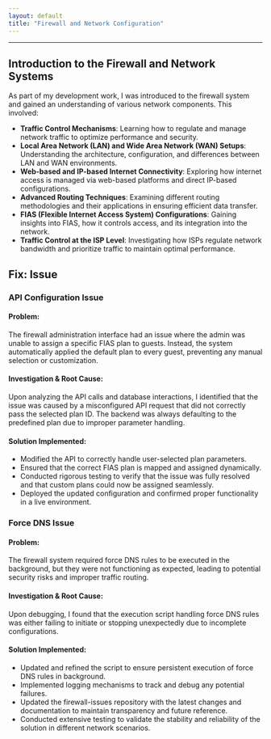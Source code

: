 ```yaml
---
layout: default
title: "Firewall and Network Configuration"
---
```

---
## Introduction to the Firewall and Network Systems

As part of my development work, I was introduced to the firewall system and gained an understanding of various network components. This involved:

- **Traffic Control Mechanisms**: Learning how to regulate and manage network traffic to optimize performance and security.
- **Local Area Network (LAN) and Wide Area Network (WAN) Setups**: Understanding the architecture, configuration, and differences between LAN and WAN environments.
- **Web-based and IP-based Internet Connectivity**: Exploring how internet access is managed via web-based platforms and direct IP-based configurations.
- **Advanced Routing Techniques**: Examining different routing methodologies and their applications in ensuring efficient data transfer.
- **FIAS (Flexible Internet Access System) Configurations**: Gaining insights into FIAS, how it controls access, and its integration into the network.
- **Traffic Control at the ISP Level**: Investigating how ISPs regulate network bandwidth and prioritize traffic to maintain optimal performance.

## Fix: Issue

### API Configuration Issue

#### **Problem:**

The firewall administration interface had an issue where the admin was unable to assign a specific FIAS plan to guests. Instead, the system automatically applied the default plan to every guest, preventing any manual selection or customization.

#### **Investigation & Root Cause:**

Upon analyzing the API calls and database interactions, I identified that the issue was caused by a misconfigured API request that did not correctly pass the selected plan ID. The backend was always defaulting to the predefined plan due to improper parameter handling.

#### **Solution Implemented:**

- Modified the API to correctly handle user-selected plan parameters.
- Ensured that the correct FIAS plan is mapped and assigned dynamically.
- Conducted rigorous testing to verify that the issue was fully resolved and that custom plans could now be assigned seamlessly.
- Deployed the updated configuration and confirmed proper functionality in a live environment.

### Force DNS Issue

#### **Problem:**

The firewall system required force DNS rules to be executed in the background, but they were not functioning as expected, leading to potential security risks and improper traffic routing.

#### **Investigation & Root Cause:**

Upon debugging, I found that the execution script handling force DNS rules was either failing to initiate or stopping unexpectedly due to incomplete configurations.

#### **Solution Implemented:**

- Updated and refined the script to ensure persistent execution of force DNS rules in background.
- Implemented logging mechanisms to track and debug any potential failures.
- Updated the firewall-issues repository with the latest changes and documentation to maintain transparency and future reference.
- Conducted extensive testing to validate the stability and reliability of the solution in different network scenarios.
